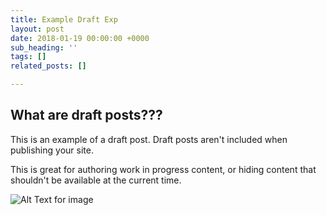 ```yaml
---
title: Example Draft Exp
layout: post
date: 2018-01-19 00:00:00 +0000
sub_heading: ''
tags: []
related_posts: []

---
```

## What are draft posts???

This is an example of a draft post. Draft posts aren't included when publishing your site.

This is great for authoring work in progress content, or hiding content that shouldn't be available at the current time.

![Alt Text for image](/uploads/2018/02/17/building.jpg "Image Title")